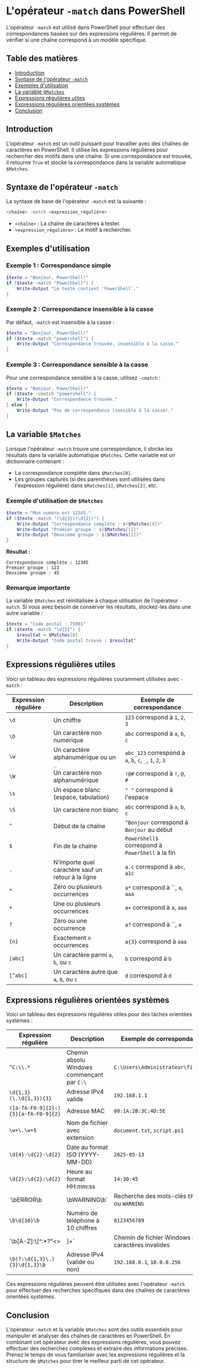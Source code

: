 # L'opérateur `-match` dans PowerShell

L'opérateur `-match` est utilisé dans PowerShell pour effectuer des correspondances basées sur des expressions régulières. Il permet de vérifier si une chaîne correspond à un modèle spécifique.

## Table des matières

- [Introduction](#introduction)
- [Syntaxe de l'opérateur `-match`](#syntaxe-de-lopérateur--match)
- [Exemples d'utilisation](#exemples-dutilisation)
- [La variable `$Matches`](#la-variable-matches)
- [Expressions régulières utiles](#expressions-régulières-utiles)
- [Expressions régulières orientées systèmes](#expressions-régulières-orientées-systèmes)
- [Conclusion](#conclusion)

## Introduction

L'opérateur `-match` est un outil puissant pour travailler avec des chaînes de caractères en PowerShell. Il utilise les expressions régulières pour rechercher des motifs dans une chaîne. Si une correspondance est trouvée, il retourne `True` et stocke la correspondance dans la variable automatique `$Matches`.

## Syntaxe de l'opérateur `-match`

La syntaxe de base de l'opérateur `-match` est la suivante :

```powershell
<chaîne> -match <expression_régulière>
```

- `<chaîne>` : La chaîne de caractères à tester.
- `<expression_régulière>` : Le motif à rechercher.

## Exemples d'utilisation

### Exemple 1 : Correspondance simple

```powershell
$texte = "Bonjour, PowerShell!"
if ($texte -match "PowerShell") {
    Write-Output "Le texte contient 'PowerShell'."
}
```

### Exemple 2 : Correspondance insensible à la casse

Par défaut, `-match` est insensible à la casse :

```powershell
$texte = "Bonjour, PowerShell!"
if ($texte -match "powershell") {
    Write-Output "Correspondance trouvée, insensible à la casse."
}
```

### Exemple 3 : Correspondance sensible à la casse

Pour une correspondance sensible à la casse, utilisez `-cmatch` :

```powershell
$texte = "Bonjour, PowerShell!"
if ($texte -cmatch "powershell") {
    Write-Output "Correspondance trouvée."
} else {
    Write-Output "Pas de correspondance (sensible à la casse)."
}
```

## La variable `$Matches`

Lorsque l'opérateur `-match` trouve une correspondance, il stocke les résultats dans la variable automatique `$Matches`. Cette variable est un dictionnaire contenant :

- La correspondance complète dans `$Matches[0]`.
- Les groupes capturés (si des parenthèses sont utilisées dans l'expression régulière) dans `$Matches[1]`, `$Matches[2]`, etc.

### Exemple d'utilisation de `$Matches`

```powershell
$texte = "Mon numéro est 12345."
if ($texte -match "(\d{3})(\d{2})") {
    Write-Output "Correspondance complète : $($Matches[0])"
    Write-Output "Premier groupe : $($Matches[1])"
    Write-Output "Deuxième groupe : $($Matches[2])"
}
```

**Résultat :**

```
Correspondance complète : 12345
Premier groupe : 123
Deuxième groupe : 45
```

### Remarque importante

La variable `$Matches` est réinitialisée à chaque utilisation de l'opérateur `-match`. Si vous avez besoin de conserver les résultats, stockez-les dans une autre variable :

```powershell
$texte = "Code postal : 75001"
if ($texte -match "\d{5}") {
    $resultat = $Matches[0]
    Write-Output "Code postal trouvé : $resultat"
}
```

## Expressions régulières utiles

Voici un tableau des expressions régulières couramment utilisées avec `-match` :

| Expression régulière | Description                              | Exemple de correspondance       |
|-----------------------|------------------------------------------|----------------------------------|
| `\d`                 | Un chiffre                              | `123` correspond à `1`, `2`, `3` |
| `\D`                 | Un caractère non numérique              | `abc` correspond à `a`, `b`, `c` |
| `\w`                 | Un caractère alphanumérique ou un `_`   | `abc_123` correspond à `a`, `b`, `c`, `_`, `1`, `2`, `3` |
| `\W`                 | Un caractère non alphanumérique         | `!@#` correspond à `!`, `@`, `#` |
| `\s`                 | Un espace blanc (espace, tabulation)    | `" "` correspond à l'espace     |
| `\S`                 | Un caractère non blanc                  | `abc` correspond à `a`, `b`, `c` |
| `^`                  | Début de la chaîne                      | `^Bonjour` correspond à `Bonjour` au début |
| `$`                  | Fin de la chaîne                        | `PowerShell$` correspond à `PowerShell` à la fin |
| `.`                  | N'importe quel caractère sauf un retour à la ligne | `a.c` correspond à `abc`, `a1c` |
| `*`                  | Zéro ou plusieurs occurrences           | `a*` correspond à ``, `a`, `aaa` |
| `+`                  | Une ou plusieurs occurrences            | `a+` correspond à `a`, `aaa`    |
| `?`                  | Zéro ou une occurrence                  | `a?` correspond à ``, `a`       |
| `{n}`                | Exactement `n` occurrences              | `a{3}` correspond à `aaa`       |
| `[abc]`              | Un caractère parmi `a`, `b`, ou `c`     | `b` correspond à `b`            |
| `[^abc]`             | Un caractère autre que `a`, `b`, ou `c` | `d` correspond à `d`            |

## Expressions régulières orientées systèmes

Voici un tableau des expressions régulières utiles pour des tâches orientées systèmes :

| Expression régulière       | Description                                      | Exemple de correspondance               |
|-----------------------------|--------------------------------------------------|------------------------------------------|
| `^C:\\.*`                 | Chemin absolu Windows commençant par `C:\`     | `C:\Users\Administrateur\file.txt`    |
| `\d{1,3}(\.\d{1,3}){3}` | Adresse IPv4 valide                             | `192.168.1.1`                            |
| `([a-fA-F0-9]{2}:){5}[a-fA-F0-9]{2}` | Adresse MAC                                   | `00:1A:2B:3C:4D:5E`                     |
| `\w+\.\w+$`              | Nom de fichier avec extension                  | `document.txt`, `script.ps1`             |
| `\d{4}-\d{2}-\d{2}`      | Date au format ISO (YYYY-MM-DD)                | `2025-05-13`                             |
| `\d{2}:\d{2}:\d{2}`      | Heure au format HH:mm:ss                       | `14:30:45`                               |
| `\bERROR\b|\bWARNING\b` | Recherche des mots-clés `ERROR` ou `WARNING`   | `ERROR: File not found`                  |
| `\b\d{10}\b`             | Numéro de téléphone à 10 chiffres              | `0123456789`                             |
| `\b[A-Z]:\\[^:*?"<>|]+` | Chemin de fichier Windows sans caractères invalides | `D:\Documents\file.txt`             |
| `\b(?:\d{1,3}\.){3}\d{1,3}\b` | Adresse IPv4 (valide ou non)                      | `192.168.0.1`, `10.0.0.256`                     |

Ces expressions régulières peuvent être utilisées avec l'opérateur `-match` pour effectuer des recherches spécifiques dans des chaînes de caractères orientées systèmes.

## Conclusion

L'opérateur `-match` et la variable `$Matches` sont des outils essentiels pour manipuler et analyser des chaînes de caractères en PowerShell. En combinant cet opérateur avec des expressions régulières, vous pouvez effectuer des recherches complexes et extraire des informations précises. Prenez le temps de vous familiariser avec les expressions régulières et la structure de `$Matches` pour tirer le meilleur parti de cet opérateur.